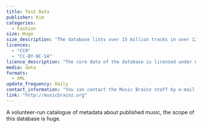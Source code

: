 ```yaml
---
title: Test Data
publisher: Kim
categories: 
  - Fashion
size: Huge
size_description: "The database lists over 15 million tracks in over 12 million albums by over 700,000 artists."
licences: 
  - "CC0"
  - "CC-BY-NC-SA"
licence_description: "The core data of the database is licensed under CC0, effectively placing the data into the Public Domain. Some supplementary portions of the database are released under the Creative Commons Attribution-NonCommercial-ShareAlike 3.0 license. This allows for non-commercial use of the data as long as MusicBrainz is given credit and that derivative works (works based on the CC licensed data) are also made available under the same license."
media: data
formats: 
  - XML
update_frequency: Daily
contact_information: "You can contact the Music Brainz staff by e-mail at support@musicbrainz.org. See their [contact page](http://musicbrainz.org/doc/Contact_Us) for further details"
link: "http://musicbrainz.org"
---
```



A volunteer-run catalogue of metadata about published music, the scope of this database is huge.

